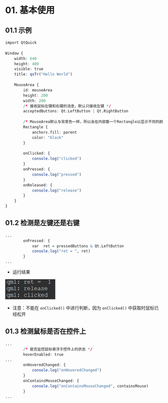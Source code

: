 # 01. 基本使用

## 01.1 示例

```q
import QtQuick

Window {
    width: 640
    height: 480
    visible: true
    title: qsTr("Hello World")

    MouseArea {
        id: mouseArea
        height: 200
        width: 200
        /* 接收鼠标左键和右键的消息，默认只接收左键 */
        acceptedButtons: Qt.LeftButton | Qt.RightButton

        /* MouseArea默认与背景色一样，所以会在内部套一个Rectangle以显示不同的颜色 */
        Rectangle {
            anchors.fill: parent
            color: "black"
        }

        onClicked: {
            console.log("clicked")
        }
        onPressed: {
            console.log("pressed")
        }
        onReleased: {
            console.log("release")
        }
    }
}

```

## 01.2 检测是左键还是右键

```q
...
        onPressed: {
            var  ret = pressedButtons & Qt.LeftButton
            console.log("ret = ", ret)
        }
...
```

- 运行结果

![](./images/04/Snipaste_2023-05-15_17-35-04.png)

- 注意：不能在 `onClicked()` 中进行判断，因为 `onClicked()` 中获取时鼠标已经松开

## 01.3 检测鼠标是否在控件上

```q
...
        /* 是否监控鼠标悬浮于控件上的状态 */
        hoverEnabled: true
...
        onHoveredChanged: {
            console.log("onHoveredChanged")
        }
        onContainsMouseChanged: {
            console.log("onContainsMouseChanged", containsMouse)
        }
...
```

